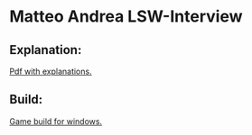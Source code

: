 # Matteo Andrea LSW-Interview

## Explanation:

[Pdf with explanations.](\Doc\Matteo_Andrea_LSW_Interview.pdf)

## Build:

[Game build for windows.](\lsw_build\Matteo_Andrea_LSW_Interview.pdf)

